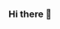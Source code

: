 ### Hi there 👋

<!--

ben kimim Adım Mert SoyAdım Kayhan Bot Yazılımı ile İlgileniyorum Çok bilmiyorum ama öğrenmeye çalışıyorum öğrenirsem kendime ait botlar yazıp paylaşmayı düşünüyorum.

Who am I? My Name is Mert My Last Name is Kayhan I'm Interested in Bot Software I don't know much, but I'm trying to learn. If I find out, I'm thinking of writing my own bots and sharing them.
-->
